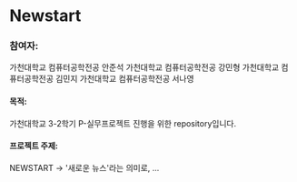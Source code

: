 # Newstart

### 참여자:
가천대학교 컴퓨터공학전공 안준석
가천대학교 컴퓨터공학전공 강민형
가천대학교 컴퓨터공학전공 김민지
가천대학교 컴퓨터공학전공 서나영

#### 목적:
가천대학교 3-2학기 P-실무프로젝트 진행을 위한 repository입니다.

#### 프로젝트 주제:
NEWSTART -> '새로운 뉴스'라는 의미로, ...
